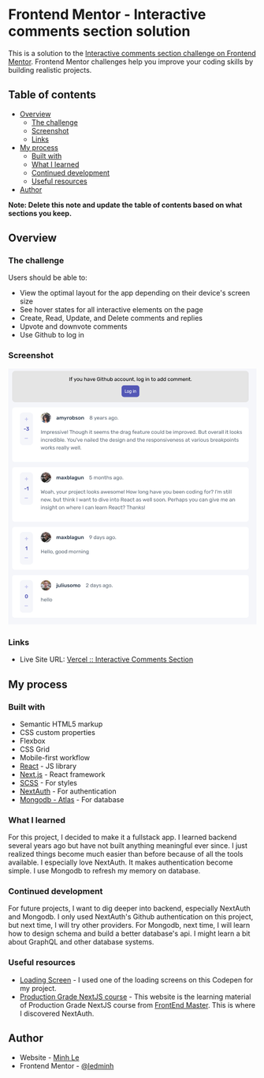 # Frontend Mentor - Interactive comments section solution

This is a solution to the [Interactive comments section challenge on Frontend Mentor](https://www.frontendmentor.io/challenges/interactive-comments-section-iG1RugEG9). Frontend Mentor challenges help you improve your coding skills by building realistic projects. 

## Table of contents

- [Overview](#overview)
  - [The challenge](#the-challenge)
  - [Screenshot](#screenshot)
  - [Links](#links)
- [My process](#my-process)
  - [Built with](#built-with)
  - [What I learned](#what-i-learned)
  - [Continued development](#continued-development)
  - [Useful resources](#useful-resources)
- [Author](#author)

**Note: Delete this note and update the table of contents based on what sections you keep.**

## Overview

### The challenge

Users should be able to:

- View the optimal layout for the app depending on their device's screen size
- See hover states for all interactive elements on the page
- Create, Read, Update, and Delete comments and replies
- Upvote and downvote comments
- Use Github to log in


### Screenshot

![Screenshot](./screenshot.png)


### Links

- Live Site URL: [Vercel :: Interactive Comments Section](https://interactive-comments-section-sepia.vercel.app/)

## My process

### Built with

- Semantic HTML5 markup
- CSS custom properties
- Flexbox
- CSS Grid
- Mobile-first workflow
- [React](https://reactjs.org/) - JS library
- [Next.js](https://nextjs.org/) - React framework
- [SCSS](https://sass-lang.com/) - For styles
- [NextAuth](https://next-auth.js.org/) - For authentication
- [Mongodb - Atlas](https://www.mongodb.com/atlas/database) - For database


### What I learned

For this project, I decided to make it a fullstack app. I learned backend several years ago but have not built anything meaningful ever since. I just realized things become much easier than before because of all the tools available. I especially love NextAuth. It makes authentication become simple. I use Mongodb to refresh my memory on database.   

### Continued development

For future projects, I want to dig deeper into backend, especially NextAuth and Mongodb. I only used NextAuth's Github authentication on this project, but next time, I will try other providers. For Mongodb, next time, I will learn how to design schema and build a better database's api. I might learn a bit about GraphQL and other database systems. 

### Useful resources

- [Loading Screen](https://codepen.io/Sixclones/pen/VBdeXL) - I used one of the loading screens on this Codepen for my project.
- [Production Grade NextJS course](https://production-grade-nextjs.vercel.app) - This website is the learning material of Production Grade NextJS course from [FrontEnd Master](https://www.frontendmaster.com). This is where I discovered NextAuth.


## Author

- Website - [Minh Le](https://www.ledminh.dev)
- Frontend Mentor - [@ledminh](https://www.frontendmentor.io/profile/ledminh)